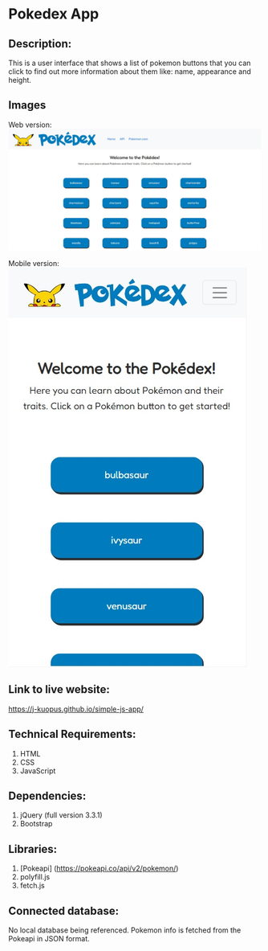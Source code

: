 # Pokedex App

## Description:

This is a user interface that shows a list of pokemon buttons that you can click to find out more information about them like: name, appearance and height.

## Images 

Web version:
![Pokedex App Web Image](img/Pokedex1.jpg?raw=true "Title")

Mobile version:
<br/>
![Pokedex App Mobile Image](img/Pokedex1.2.jpg?raw=true "Title")

## Link to live website:

https://j-kuopus.github.io/simple-js-app/

## Technical Requirements:

1. HTML
2. CSS
3. JavaScript

## Dependencies:

1. jQuery (full version 3.3.1)
2. Bootstrap

## Libraries:

1. [Pokeapi] (https://pokeapi.co/api/v2/pokemon/)
2. polyfill.js
3. fetch.js

## Connected database:

No local database being referenced. Pokemon info is fetched from the Pokeapi in JSON format.
